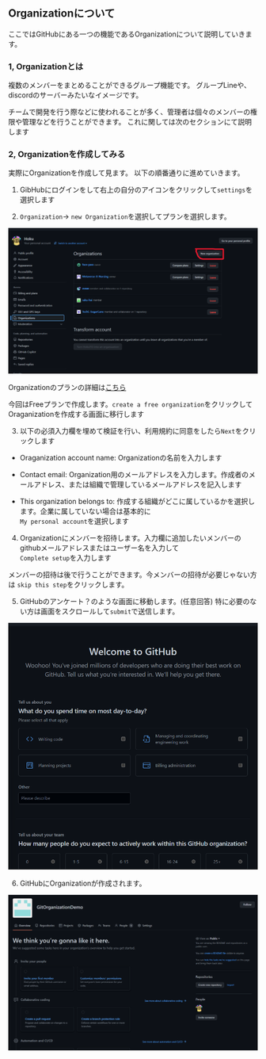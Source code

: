 ## Organizationについて

ここではGitHubにある一つの機能であるOrganizationについて説明していきます。

### 1, Organizationとは

複数のメンバーをまとめることができるグループ機能です。
グループLineや、discordのサーバーみたいなイメージです。

チームで開発を行う際などに使われることが多く、管理者は個々のメンバーの権限や管理などを行うことができます。
これに関しては次のセクションにて説明します

### 2, Organizationを作成してみる

実際にOrganizationを作成して見ます。
以下の順番通りに進めていきます。

1. GibHubにログインをして右上の自分のアイコンをクリックして`settings`を選択します

2. `Organization`-> `new Organization`を選択してプランを選択します。

![mysettings-Organization](./images/01/03mysettings_organization.png)

Organizationのプランの詳細は[こちら](https://github.com/organizations/plan)

今回はFreeプランで作成します。`create a free organization`をクリックしてOraganizationを作成する画面に移行します

3. 以下の必須入力欄を埋めて検証を行い、利用規約に同意をしたら`Next`をクリックします

- Oraganization account name: Organizationの名前を入力します

- Contact email: Organization用のメールアドレスを入力します。作成者のメールアドレス、または組織で管理しているメールアドレスを記入します

- This organization belongs to: 作成する組織がどこに属しているかを選択します。企業に属していない場合は基本的に</br>`My personal account`を選択します

4. Organizationにメンバーを招待します。入力欄に追加したいメンバーのgithubメールアドレスまたはユーザー名を入力して</br>`Complete setup`を入力します

メンバーの招待は後で行うことができます。今メンバーの招待が必要じゃない方は `skip this step`をクリックします。


5. GitHubのアンケート？のような画面に移動します。(任意回答)
特に必要のない方は画面をスクロールして`submit`で送信します。

![summary](./images/01/05github_summary.png)


6. GitHubにOrganizationが作成されます。

![Organization_topPage](./images/01/06Organization_topPage.png)